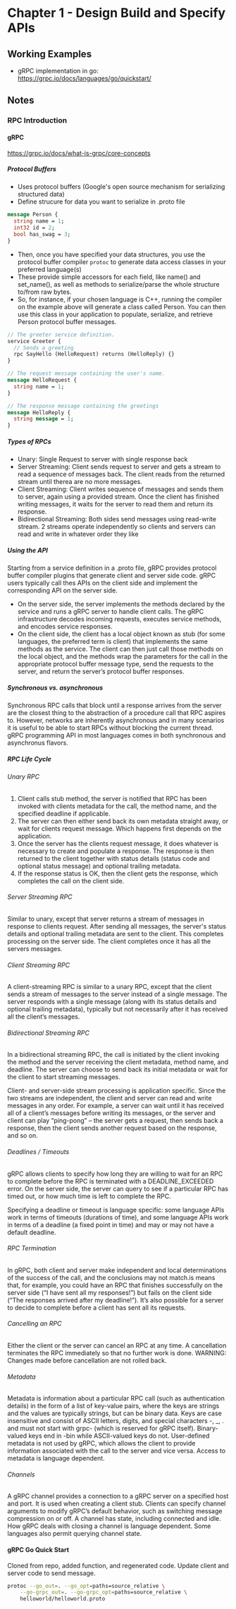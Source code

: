 # Chapter 1 - Design Build and Specify APIs

## Working Examples

- gRPC implementation in go: https://grpc.io/docs/languages/go/quickstart/

## Notes

### RPC Introduction

#### gRPC

https://grpc.io/docs/what-is-grpc/core-concepts

##### Protocol Buffers

- Uses protocol buffers (Google's open source mechanism for serializing structured data)
- Define strucure for data you want to serialize in .proto file

```proto
message Person {
  string name = 1;
  int32 id = 2;
  bool has_swag = 3;
}
```

- Then, once you have specified your data structures, you use the protocol buffer compiler `protoc` to generate data access classes in your preferred language(s)
- These provide simple accessors for each field, like name() and set_name(), as well as methods to serialize/parse the whole structure to/from raw bytes.
- So, for instance, if your chosen language is C++, running the compiler on the example above will generate a class called Person. You can then use this class in your application to populate, serialize, and retrieve Person protocol buffer messages.

```proto
// The greeter service definition.
service Greeter {
  // Sends a greeting
  rpc SayHello (HelloRequest) returns (HelloReply) {}
}

// The request message containing the user's name.
message HelloRequest {
  string name = 1;
}

// The response message containing the greetings
message HelloReply {
  string message = 1;
}
```

##### Types of RPCs

- Unary: Single Request to server with single response back
- Server Streaming: Client sends request to server and gets a stream to read a sequence of messages back. The client reads from the returned stream until therea are no more messages.
- Client Streaming: Client writes sequence of messages and sends them to server, again using a provided stream. Once the client has finished writing messages, it waits for the server to read them and return its response.
- Bidirectional Streaming: Both sides send messages using read-write stream. 2 streams operate independently so clients and servers can read and write in whatever order they like

##### Using the API

Starting from a service definition in a .proto file, gRPC provides protocol buffer compiler plugins that generate client and server side code. gRPC users typically call thes APIs on the client side and implement the corresponding API on the server side.

- On the server side, the server implements the methods declared by the service and runs a gRPC server to handle client calls. The gRPC infrastructure decodes incoming requests, executes service methods, and encodes service responses.
- On the client side, the client has a local object known as stub (for some languages, the preferred term is client) that implements the same methods as the service. The client can then just call those methods on the local object, and the methods wrap the parameters for the call in the appropriate protocol buffer message type, send the requests to the server, and return the server’s protocol buffer responses.

##### Synchronous vs. asynchronous

Synchronous RPC calls that block until a response arrives from the server are the closest thing to the abstraction of a procedure call that RPC aspires to. However, networks are inherently asynchronous and in many scenarios it is useful to be able to start RPCs without blocking the current thread. gRPC programming API in most languages comes in both synchronous and asynchronus flavors.

##### RPC Life Cycle

###### Unary RPC

1. Client calls stub method, the server is notified that RPC has been invoked with clients metadata for the call, the method name, and the specified deadline if applicable.
2. The server can then either send back its own metadata straight away, or wait for clients request message. Which happens first depends on the application.
3. Once the server has the clients request message, it does whatever is necessary to create and populate a response. The response is then returned to the client together with status details (status code and optional status message) and optional trailing metadata.
4. If the response status is OK, then the client gets the response, which completes the call on the client side.

###### Server Streaming RPC

Similar to unary, except that server returns a stream of messages in response to clients request. After sending all messages, the server's status details and optional trailing metadata are sent to the client. This completes processing on the server side. The client completes once it has all the servers messages.

###### Client Streaming RPC

A client-streaming RPC is similar to a unary RPC, except that the client sends a stream of messages to the server instead of a single message. The server responds with a single message (along with its status details and optional trailing metadata), typically but not necessarily after it has received all the client’s messages.

###### Bidirectional Streaming RPC

In a bidirectional streaming RPC, the call is initiated by the client invoking the method and the server receiving the client metadata, method name, and deadline. The server can choose to send back its initial metadata or wait for the client to start streaming messages.

Client- and server-side stream processing is application specific. Since the two streams are independent, the client and server can read and write messages in any order. For example, a server can wait until it has received all of a client’s messages before writing its messages, or the server and client can play “ping-pong” – the server gets a request, then sends back a response, then the client sends another request based on the response, and so on.

###### Deadlines / Timeouts

gRPC allows clients to specify how long they are willing to wait for an RPC to complete before the RPC is terminated with a DEADLINE_EXCEEDED error. On the server side, the server can query to see if a particular RPC has timed out, or how much time is left to complete the RPC.

Specifying a deadline or timeout is language specific: some language APIs work in terms of timeouts (durations of time), and some language APIs work in terms of a deadline (a fixed point in time) and may or may not have a default deadline.

###### RPC Termination

In gRPC, both client and server make independent and local determinations of the success of the call, and the conclusions may not match.is means that, for example, you could have an RPC that finishes successfully on the server side (“I have sent all my responses!”) but fails on the client side (“The responses arrived after my deadline!”). It’s also possible for a server to decide to complete before a client has sent all its requests.

###### Cancelling an RPC

Either the client or the server can cancel an RPC at any time. A cancellation terminates the RPC immediately so that no further work is done.
WARNING: Changes made before cancellation are not rolled back.

###### Metadata

Metadata is information about a particular RPC call (such as authentication details) in the form of a list of key-value pairs, where the keys are strings and the values are typically strings, but can be binary data.
Keys are case insensitive and consist of ASCII letters, digits, and special characters -, \_, . and must not start with grpc- (which is reserved for gRPC itself). Binary-valued keys end in -bin while ASCII-valued keys do not.
User-defined metadata is not used by gRPC, which allows the client to provide information associated with the call to the server and vice versa.
Access to metadata is language dependent.

###### Channels

A gRPC channel provides a connection to a gRPC server on a specified host and port. It is used when creating a client stub. Clients can specify channel arguments to modify gRPC’s default behavior, such as switching message compression on or off. A channel has state, including connected and idle.
How gRPC deals with closing a channel is language dependent. Some languages also permit querying channel state.

#### gRPC Go Quick Start

Cloned from repo, added function, and regenerated code.
Update client and server code to send message.

```bash
protoc --go_out=. --go_opt=paths=source_relative \
    --go-grpc_out=. --go-grpc_opt=paths=source_relative \
    helloworld/helloworld.proto
```
